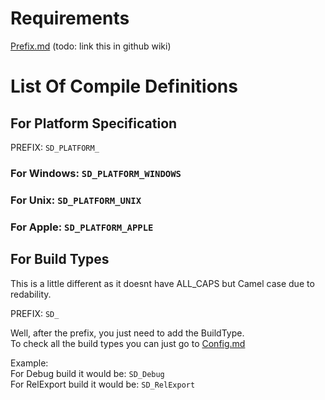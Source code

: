 # Requirements
[Prefix.md](Prefix.md) (todo: link this in github wiki)

# List Of Compile Definitions
## For Platform Specification
PREFIX: `SD_PLATFORM_`

### For Windows: `SD_PLATFORM_WINDOWS`
### For Unix: `SD_PLATFORM_UNIX`
### For Apple: `SD_PLATFORM_APPLE`

## For Build Types
This is a little different as it doesnt have ALL_CAPS but Camel case due to redability.

PREFIX: `SD_`

Well, after the prefix, you just need to add the BuildType.\
To check all the build types you can just go to [Config.md](../Building/Config.md)

Example:\
For Debug build it would be: `SD_Debug`\
For RelExport build it would be: `SD_RelExport`